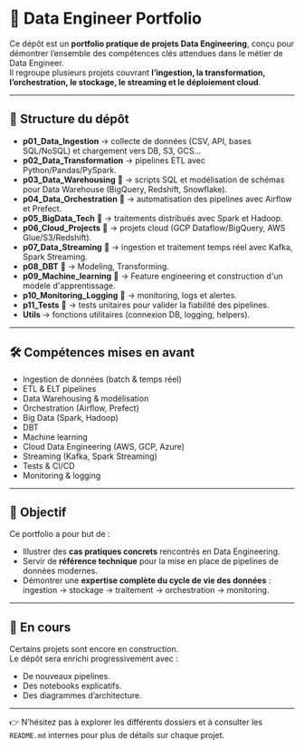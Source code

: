 # 🚀 Data Engineer Portfolio

Ce dépôt est un **portfolio pratique de projets Data Engineering**, conçu pour démontrer l’ensemble des compétences clés attendues dans le métier de Data Engineer.  
Il regroupe plusieurs projets couvrant **l’ingestion, la transformation, l’orchestration, le stockage, le streaming et le déploiement cloud**.

---

## 📂 Structure du dépôt

- **p01_Data_Ingestion** → collecte de données (CSV, API, bases SQL/NoSQL) et chargement vers DB, S3, GCS…  
- **p02_Data_Transformation** → pipelines ETL avec Python/Pandas/PySpark.  
- **p03_Data_Warehousing** 🚧  → scripts SQL et modélisation de schémas pour Data Warehouse (BigQuery, Redshift, Snowflake).  
- **p04_Data_Orchestration** 🚧 → automatisation des pipelines avec Airflow et Prefect.  
- **p05_BigData_Tech** 🚧 → traitements distribués avec Spark et Hadoop.  
- **p06_Cloud_Projects** 🚧 → projets cloud (GCP Dataflow/BigQuery, AWS Glue/S3/Redshift).  
- **p07_Data_Streaming** 🚧 → ingestion et traitement temps réel avec Kafka, Spark Streaming.  
- **p08_DBT** 🚧 → Modeling, Transforming. 
- **p09_Machine_learning** 🚧 → Feature engineering et construction d'un modele d'apprentissage. 
- **p10_Monitoring_Logging** 🚧 → monitoring, logs et alertes.  
- **p11_Tests** 🚧 → tests unitaires pour valider la fiabilité des pipelines.  
- **Utils** → fonctions utilitaires (connexion DB, logging, helpers).  

---

## 🛠️ Compétences mises en avant

- Ingestion de données (batch & temps réel)  
- ETL & ELT pipelines  
- Data Warehousing & modélisation  
- Orchestration (Airflow, Prefect)  
- Big Data (Spark, Hadoop)  
- DBT
- Machine learning
- Cloud Data Engineering (AWS, GCP, Azure)  
- Streaming (Kafka, Spark Streaming)  
- Tests & CI/CD  
- Monitoring & logging  

---

## 🎯 Objectif

Ce portfolio a pour but de :  
- Illustrer des **cas pratiques concrets** rencontrés en Data Engineering.  
- Servir de **référence technique** pour la mise en place de pipelines de données modernes.  
- Démontrer une **expertise complète du cycle de vie des données** : ingestion → stockage → traitement → orchestration → monitoring.  

---

## 🚧 En cours

Certains projets sont encore en construction.  
Le dépôt sera enrichi progressivement avec :  
- De nouveaux pipelines.  
- Des notebooks explicatifs.  
- Des diagrammes d’architecture.  

---

👉 N’hésitez pas à explorer les différents dossiers et à consulter les `README.md` internes pour plus de détails sur chaque projet.  
